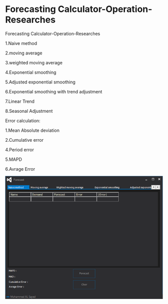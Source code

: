 # Forecasting Calculator-Operation-Researches
 Forecasting Calculator-Operation-Researches
 
1.Naive method

2.moving average

3.weighted moving average

4.Exponential smoothing

5.Adjusted exponential smoothing

6.Exponential smoothing with trend adjustment

7.Linear Trend 

8.Seasonal Adjustment 


Error calculation: 

1.Mean Absolute deviation 

2.Cumulative error 

4.Period error

5.MAPD

6.Avrage Error

![GUI](https://raw.githubusercontent.com/MagicianMido32/Forecasting-Calculator-Operation-Researches/master/3333.PNG)

